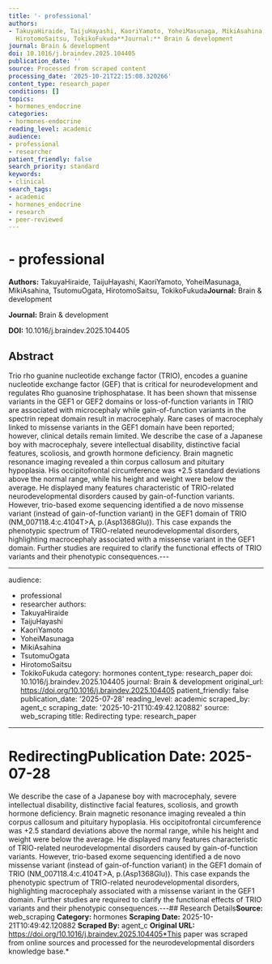 ```yaml
---
title: '- professional'
authors:
- TakuyaHiraide, TaijuHayashi, KaoriYamoto, YoheiMasunaga, MikiAsahina, TsutomuOgata,
  HirotomoSaitsu, TokikoFukuda**Journal:** Brain & development
journal: Brain & development
doi: 10.1016/j.braindev.2025.104405
publication_date: ''
source: Processed from scraped content
processing_date: '2025-10-21T22:15:08.320266'
content_type: research_paper
conditions: []
topics:
- hormones_endocrine
categories:
- hormones-endocrine
reading_level: academic
audience:
- professional
- researcher
patient_friendly: false
search_priority: standard
keywords:
- clinical
search_tags:
- academic
- hormones_endocrine
- research
- peer-reviewed
---
```


# - professional

**Authors:** TakuyaHiraide, TaijuHayashi, KaoriYamoto, YoheiMasunaga, MikiAsahina, TsutomuOgata, HirotomoSaitsu, TokikoFukuda**Journal:** Brain & development

**Journal:** Brain & development

**DOI:** 10.1016/j.braindev.2025.104405

## Abstract

Trio rho guanine nucleotide exchange factor (TRIO), encodes a guanine nucleotide exchange factor (GEF) that is critical for neurodevelopment and regulates Rho guanosine triphosphatase. It has been shown that missense variants in the GEF1 or GEF2 domains or loss-of-function variants in TRIO are associated with microcephaly while gain-of-function variants in the spectrin repeat domain result in macrocephaly. Rare cases of macrocephaly linked to missense variants in the GEF1 domain have been reported; however, clinical details remain limited.
We describe the case of a Japanese boy with macrocephaly, severe intellectual disability, distinctive facial features, scoliosis, and growth hormone deficiency. Brain magnetic resonance imaging revealed a thin corpus callosum and pituitary hypoplasia. His occipitofrontal circumference was +2.5 standard deviations above the normal range, while his height and weight were below the average. He displayed many features characteristic of TRIO-related neurodevelopmental disorders caused by gain-of-function variants. However, trio-based exome sequencing identified a de novo missense variant (instead of gain-of-function variant) in the GEF1 domain of TRIO (NM_007118.4:c.4104T>A, p.(Asp1368Glu)).
This case expands the phenotypic spectrum of TRIO-related neurodevelopmental disorders, highlighting macrocephaly associated with a missense variant in the GEF1 domain. Further studies are required to clarify the functional effects of TRIO variants and their phenotypic consequences.---

---
audience:
- professional
- researcher
authors:
- TakuyaHiraide
- TaijuHayashi
- KaoriYamoto
- YoheiMasunaga
- MikiAsahina
- TsutomuOgata
- HirotomoSaitsu
- TokikoFukuda
category: hormones
content_type: research_paper
doi: 10.1016/j.braindev.2025.104405
journal: Brain & development
original_url: https://doi.org/10.1016/j.braindev.2025.104405
patient_friendly: false
publication_date: '2025-07-28'
reading_level: academic
scraped_by: agent_c
scraping_date: '2025-10-21T10:49:42.120882'
source: web_scraping
title: Redirecting
type: research_paper
---
# Redirecting**Publication Date:** 2025-07-28
We describe the case of a Japanese boy with macrocephaly, severe intellectual disability, distinctive facial features, scoliosis, and growth hormone deficiency. Brain magnetic resonance imaging revealed a thin corpus callosum and pituitary hypoplasia. His occipitofrontal circumference was +2.5 standard deviations above the normal range, while his height and weight were below the average. He displayed many features characteristic of TRIO-related neurodevelopmental disorders caused by gain-of-function variants. However, trio-based exome sequencing identified a de novo missense variant (instead of gain-of-function variant) in the GEF1 domain of TRIO (NM_007118.4:c.4104T>A, p.(Asp1368Glu)).
This case expands the phenotypic spectrum of TRIO-related neurodevelopmental disorders, highlighting macrocephaly associated with a missense variant in the GEF1 domain. Further studies are required to clarify the functional effects of TRIO variants and their phenotypic consequences.---## Research Details**Source:** web_scraping
**Category:** hormones
**Scraping Date:** 2025-10-21T10:49:42.120882
**Scraped By:** agent_c
**Original URL:** https://doi.org/10.1016/j.braindev.2025.104405*This paper was scraped from online sources and processed for the neurodevelopmental disorders knowledge base.*